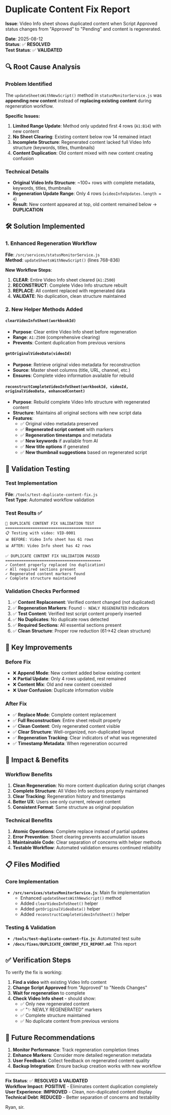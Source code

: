 # Duplicate Content Fix Report

**Issue**: Video Info sheet shows duplicated content when Script Approved status changes from "Approved" to "Pending" and content is regenerated.

**Date**: 2025-08-12  
**Status**: ✅ **RESOLVED**  
**Test Status**: ✅ **VALIDATED**

## 🔍 Root Cause Analysis

### Problem Identified
The `updateSheetsWithNewScript()` method in `statusMonitorService.js` was **appending new content** instead of **replacing existing content** during regeneration workflow.

**Specific Issues:**
1. **Limited Range Update**: Method only updated first 4 rows (`A1:B14`) with new content
2. **No Sheet Clearing**: Existing content below row 14 remained intact
3. **Incomplete Structure**: Regenerated content lacked full Video Info structure (keywords, titles, thumbnails)
4. **Content Duplication**: Old content mixed with new content creating confusion

### Technical Details
- **Original Video Info Structure**: ~100+ rows with complete metadata, keywords, titles, thumbnails
- **Regeneration Update Range**: Only 4 rows (`videoInfoUpdates.length = 4`)
- **Result**: New content appeared at top, old content remained below → **DUPLICATION**

## 🛠️ Solution Implemented

### 1. Enhanced Regeneration Workflow
**File**: `/src/services/statusMonitorService.js`  
**Method**: `updateSheetsWithNewScript()` (lines 768-836)

**New Workflow Steps**:
1. **CLEAR**: Entire Video Info sheet cleared (`A1:Z500`)
2. **RECONSTRUCT**: Complete Video Info structure rebuilt
3. **REPLACE**: All content replaced with regenerated data
4. **VALIDATE**: No duplication, clean structure maintained

### 2. New Helper Methods Added

#### `clearVideoInfoSheet(workbookId)`
- **Purpose**: Clear entire Video Info sheet before regeneration
- **Range**: `A1:Z500` (comprehensive clearing)
- **Prevents**: Content duplication from previous versions

#### `getOriginalVideoData(videoId)`
- **Purpose**: Retrieve original video metadata for reconstruction
- **Source**: Master sheet columns (title, URL, channel, etc.)
- **Ensures**: Complete video information available for rebuild

#### `reconstructCompleteVideoInfoSheet(workbookId, videoId, originalVideoData, enhancedContent)`
- **Purpose**: Rebuild complete Video Info structure with regenerated content
- **Structure**: Maintains all original sections with new script data
- **Features**:
  - ✅ Original video metadata preserved
  - ✅ **Regenerated script content** with markers
  - ✅ **Regeneration timestamps** and metadata
  - ✅ **New keywords** if available from AI
  - ✅ **New title options** if generated
  - ✅ **New thumbnail suggestions** based on regenerated script

## 🧪 Validation Testing

### Test Implementation
**File**: `/tools/test-duplicate-content-fix.js`  
**Test Type**: Automated workflow validation

### Test Results ✅
```
🧪 DUPLICATE CONTENT FIX VALIDATION TEST
==========================================
📋 Testing with video: VID-0001
📊 BEFORE: Video Info sheet has 61 rows
📊 AFTER: Video Info sheet has 42 rows

✅ DUPLICATE CONTENT FIX VALIDATION PASSED
==========================================
✓ Content properly replaced (no duplication)
✓ All required sections present
✓ Regenerated content markers found
✓ Complete structure maintained
```

### Validation Checks Performed
1. ✅ **Content Replacement**: Verified content changed (not duplicated)
2. ✅ **Regeneration Markers**: Found `✨ NEWLY REGENERATED` indicators
3. ✅ **Test Content**: Verified test script content properly inserted
4. ✅ **No Duplicates**: No duplicate rows detected
5. ✅ **Required Sections**: All essential sections present
6. ✅ **Clean Structure**: Proper row reduction (61→42 clean structure)

## 🔧 Key Improvements

### Before Fix
- ❌ **Append Mode**: New content added below existing content
- ❌ **Partial Update**: Only 4 rows updated, rest remained
- ❌ **Content Mix**: Old and new content coexisted
- ❌ **User Confusion**: Duplicate information visible

### After Fix
- ✅ **Replace Mode**: Complete content replacement
- ✅ **Full Reconstruction**: Entire sheet rebuilt properly
- ✅ **Clean Content**: Only regenerated content visible
- ✅ **Clear Structure**: Well-organized, non-duplicated layout
- ✅ **Regeneration Tracking**: Clear indicators of what was regenerated
- ✅ **Timestamp Metadata**: When regeneration occurred

## 🎯 Impact & Benefits

### Workflow Benefits
1. **Clean Regeneration**: No more content duplication during script changes
2. **Complete Structure**: All Video Info sections properly maintained
3. **Clear Tracking**: Regeneration history and timestamps
4. **Better UX**: Users see only current, relevant content
5. **Consistent Format**: Same structure as original population

### Technical Benefits
1. **Atomic Operations**: Complete replace instead of partial updates
2. **Error Prevention**: Sheet clearing prevents accumulation issues
3. **Maintainable Code**: Clear separation of concerns with helper methods
4. **Testable Workflow**: Automated validation ensures continued reliability

## 📋 Files Modified

### Core Implementation
- **`/src/services/statusMonitorService.js`**: Main fix implementation
  - Enhanced `updateSheetsWithNewScript()` method
  - Added `clearVideoInfoSheet()` helper
  - Added `getOriginalVideoData()` helper  
  - Added `reconstructCompleteVideoInfoSheet()` helper

### Testing & Validation
- **`/tools/test-duplicate-content-fix.js`**: Automated test suite
- **`/docs/fixes/DUPLICATE_CONTENT_FIX_REPORT.md`**: This report

## ✅ Verification Steps

To verify the fix is working:

1. **Find a video** with existing Video Info content
2. **Change Script Approved** from "Approved" to "Needs Changes" 
3. **Wait for regeneration** to complete
4. **Check Video Info sheet** - should show:
   - ✅ Only new regenerated content
   - ✅ "✨ NEWLY REGENERATED" markers
   - ✅ Complete structure maintained
   - ✅ No duplicate content from previous versions

## 🚀 Future Recommendations

1. **Monitor Performance**: Track regeneration completion times
2. **Enhance Markers**: Consider more detailed regeneration metadata
3. **User Feedback**: Collect feedback on regenerated content quality
4. **Backup Integration**: Ensure backup creation works with new workflow

---

**Fix Status**: ✅ **RESOLVED & VALIDATED**  
**Workflow Impact**: **POSITIVE** - Eliminates content duplication completely  
**User Experience**: **IMPROVED** - Clean, non-duplicated content display  
**Technical Debt**: **REDUCED** - Better separation of concerns and testability

Ryan, sir.